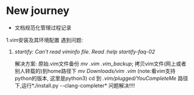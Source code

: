 # New journey

- 文档规范化管理过程记录

1.vim安装及其环境配置
遇到问题:
1) *startify: Can't read viminfo file. Read :help startify-faq-02*

   解决方案: 原始.vim文件备份 *mv .vim    .vim_backup*;
                       拷贝vim文件(网上或者别人转载的)到home路径下 *mv Downloads/vim   .vim*
                       (note:看vim支持python的版本, 这里是python3)
                       cd 到 *.vim/plugged/YouCompleteMe* 路径下,运行*./install.py --clang-completer*
                       问题解决!!!!

